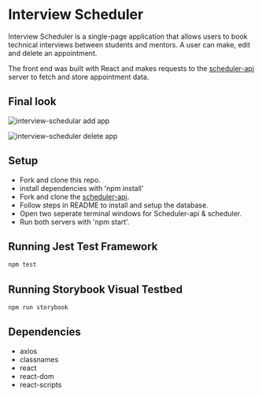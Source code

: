 # Interview Scheduler
Interview Scheduler is a single-page application that allows users to book technical interviews between students and mentors. A user can make, edit and delete an appointment.

The front end was built with React and makes requests to the [scheduler-api](https://github.com/lighthouse-labs/scheduler-api) server to fetch and store appointment data.

## Final look
![interview-schedular add app ](https://user-images.githubusercontent.com/93778202/184580780-7ca7c31c-b2b1-4707-81e7-c356e4ed524e.gif)

![interview-scheduler delete app](https://user-images.githubusercontent.com/93778202/184580834-8e8c1f9a-f8b2-43f0-a6f2-97d233516803.gif)



## Setup
  - Fork and clone this repo.
  - install dependencies with 'npm install'
  - Fork and clone the [scheduler-api](https://github.com/lighthouse-labs/scheduler-api).
  - Follow steps in README to install and setup the database.
  - Open two seperate terminal windows for Scheduler-api & scheduler.
  - Run both servers with 'npm start'.

## Running Jest Test Framework

```sh
npm test
```

## Running Storybook Visual Testbed

```sh
npm run storybook
```
## Dependencies
  - axios
  - classnames
  - react
  - react-dom
  - react-scripts
